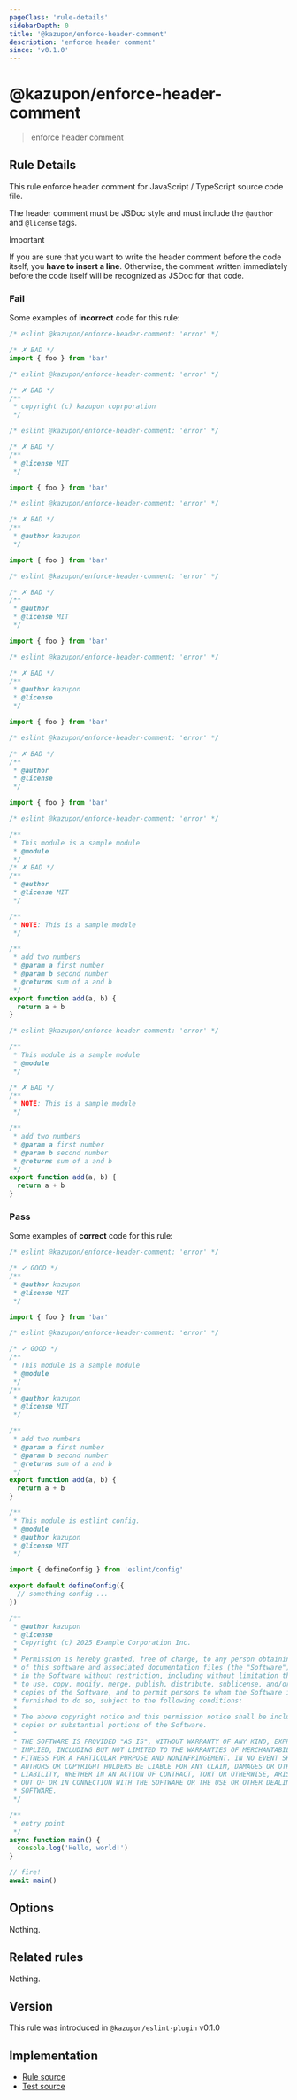 ```yaml
---
pageClass: 'rule-details'
sidebarDepth: 0
title: '@kazupon/enforce-header-comment'
description: 'enforce header comment'
since: 'v0.1.0'
---
```


# @kazupon/enforce-header-comment

> enforce header comment

## Rule Details

This rule enforce header comment for JavaScript / TypeScript source code file.

The header comment must be JSDoc style and must include the `@author` and `@license` tags.

<!-- eslint-disable markdown/no-missing-label-refs -->

> [!IMPORTANT]
> If you are sure that you want to write the header comment before the code itself, you **have to insert a line**. Otherwise, the comment written immediately before the code itself will be recognized as JSDoc for that code.

<!-- eslint-enable markdown/no-missing-label-refs -->

<!-- eslint-skip -->

### Fail

Some examples of **incorrect** code for this rule:

<eslint-code-block>

<!-- eslint-skip -->

```js
/* eslint @kazupon/enforce-header-comment: 'error' */

/* ✗ BAD */
import { foo } from 'bar'
```

<!-- eslint-skip -->

```js
/* eslint @kazupon/enforce-header-comment: 'error' */

/* ✗ BAD */
/**
 * copyright (c) kazupon coprporation
 */
```

<!-- eslint-skip -->

```js
/* eslint @kazupon/enforce-header-comment: 'error' */

/* ✗ BAD */
/**
 * @license MIT
 */

import { foo } from 'bar'
```

<!-- eslint-skip -->

```js
/* eslint @kazupon/enforce-header-comment: 'error' */

/* ✗ BAD */
/**
 * @author kazupon
 */

import { foo } from 'bar'
```

<!-- eslint-skip -->

```js
/* eslint @kazupon/enforce-header-comment: 'error' */

/* ✗ BAD */
/**
 * @author
 * @license MIT
 */

import { foo } from 'bar'
```

<!-- eslint-skip -->

```js
/* eslint @kazupon/enforce-header-comment: 'error' */

/* ✗ BAD */
/**
 * @author kazupon
 * @license
 */

import { foo } from 'bar'
```

<!-- eslint-skip -->

```js
/* eslint @kazupon/enforce-header-comment: 'error' */

/* ✗ BAD */
/**
 * @author
 * @license
 */

import { foo } from 'bar'
```

<!-- eslint-skip -->

```js
/* eslint @kazupon/enforce-header-comment: 'error' */

/**
 * This module is a sample module
 * @module
 */
/* ✗ BAD */
/**
 * @author
 * @license MIT
 */

/**
 * NOTE: This is a sample module
 */

/**
 * add two numbers
 * @param a first number
 * @param b second number
 * @returns sum of a and b
 */
export function add(a, b) {
  return a + b
}
```

<!-- eslint-skip -->

```js
/* eslint @kazupon/enforce-header-comment: 'error' */

/**
 * This module is a sample module
 * @module
 */

/* ✗ BAD */
/**
 * NOTE: This is a sample module
 */

/**
 * add two numbers
 * @param a first number
 * @param b second number
 * @returns sum of a and b
 */
export function add(a, b) {
  return a + b
}
```

</eslint-code-block>

### Pass

Some examples of **correct** code for this rule:

<eslint-code-block>

<!-- eslint-skip -->

```js
/* eslint @kazupon/enforce-header-comment: 'error' */

/* ✓ GOOD */
/**
 * @author kazupon
 * @license MIT
 */

import { foo } from 'bar'
```

<!-- eslint-skip -->

```js
/* eslint @kazupon/enforce-header-comment: 'error' */

/* ✓ GOOD */
/**
 * This module is a sample module
 * @module
 */
/**
 * @author kazupon
 * @license MIT
 */

/**
 * add two numbers
 * @param a first number
 * @param b second number
 * @returns sum of a and b
 */
export function add(a, b) {
  return a + b
}
```

```js
/**
 * This module is estlint config.
 * @module
 * @author kazupon
 * @license MIT
 */

import { defineConfig } from 'eslint/config'

export default defineConfig({
  // something config ...
})
```

```js
/**
 * @author kazupon
 * @license
 * Copyright (c) 2025 Example Corporation Inc.
 *
 * Permission is hereby granted, free of charge, to any person obtaining a copy
 * of this software and associated documentation files (the "Software"), to deal
 * in the Software without restriction, including without limitation the rights
 * to use, copy, modify, merge, publish, distribute, sublicense, and/or sell
 * copies of the Software, and to permit persons to whom the Software is
 * furnished to do so, subject to the following conditions:
 *
 * The above copyright notice and this permission notice shall be included in all
 * copies or substantial portions of the Software.
 *
 * THE SOFTWARE IS PROVIDED "AS IS", WITHOUT WARRANTY OF ANY KIND, EXPRESS OR
 * IMPLIED, INCLUDING BUT NOT LIMITED TO THE WARRANTIES OF MERCHANTABILITY,
 * FITNESS FOR A PARTICULAR PURPOSE AND NONINFRINGEMENT. IN NO EVENT SHALL THE
 * AUTHORS OR COPYRIGHT HOLDERS BE LIABLE FOR ANY CLAIM, DAMAGES OR OTHER
 * LIABILITY, WHETHER IN AN ACTION OF CONTRACT, TORT OR OTHERWISE, ARISING FROM,
 * OUT OF OR IN CONNECTION WITH THE SOFTWARE OR THE USE OR OTHER DEALINGS IN THE
 * SOFTWARE.
 */

/**
 * entry point
 */
async function main() {
  console.log('Hello, world!')
}

// fire!
await main()
```

</eslint-code-block>

## Options

Nothing.

## Related rules

Nothing.

## Version

This rule was introduced in `@kazupon/eslint-plugin` v0.1.0

## Implementation

- [Rule source](https://github.com/kazupon/eslint-plugin/blob/main/src/rules/enforce-header-comment.ts)
- [Test source](https://github.com/kazupon/eslint-plugin/blob/main/src/rules/enforce-header-comment.test.ts)
